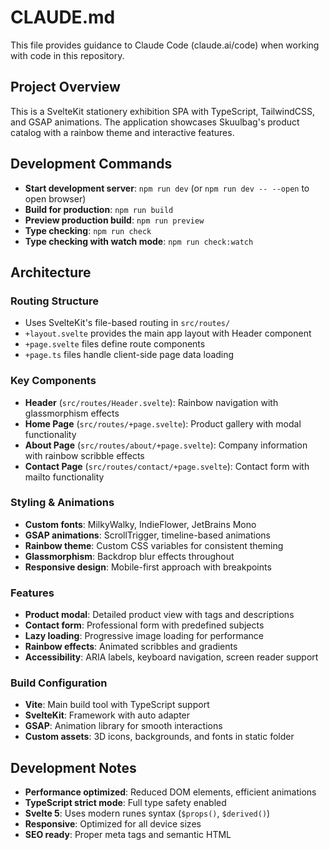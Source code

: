 # CLAUDE.md

This file provides guidance to Claude Code (claude.ai/code) when working with code in this repository.

## Project Overview

This is a SvelteKit stationery exhibition SPA with TypeScript, TailwindCSS, and GSAP animations. The application showcases Skuulbag's product catalog with a rainbow theme and interactive features.

## Development Commands

- **Start development server**: `npm run dev` (or `npm run dev -- --open` to open browser)
- **Build for production**: `npm run build`
- **Preview production build**: `npm run preview`
- **Type checking**: `npm run check`
- **Type checking with watch mode**: `npm run check:watch`

## Architecture

### Routing Structure
- Uses SvelteKit's file-based routing in `src/routes/`
- `+layout.svelte` provides the main app layout with Header component
- `+page.svelte` files define route components
- `+page.ts` files handle client-side page data loading

### Key Components
- **Header** (`src/routes/Header.svelte`): Rainbow navigation with glassmorphism effects
- **Home Page** (`src/routes/+page.svelte`): Product gallery with modal functionality
- **About Page** (`src/routes/about/+page.svelte`): Company information with rainbow scribble effects
- **Contact Page** (`src/routes/contact/+page.svelte`): Contact form with mailto functionality

### Styling & Animations
- **Custom fonts**: MilkyWalky, IndieFlower, JetBrains Mono
- **GSAP animations**: ScrollTrigger, timeline-based animations
- **Rainbow theme**: Custom CSS variables for consistent theming
- **Glassmorphism**: Backdrop blur effects throughout
- **Responsive design**: Mobile-first approach with breakpoints

### Features
- **Product modal**: Detailed product view with tags and descriptions
- **Contact form**: Professional form with predefined subjects
- **Lazy loading**: Progressive image loading for performance
- **Rainbow effects**: Animated scribbles and gradients
- **Accessibility**: ARIA labels, keyboard navigation, screen reader support

### Build Configuration
- **Vite**: Main build tool with TypeScript support
- **SvelteKit**: Framework with auto adapter
- **GSAP**: Animation library for smooth interactions
- **Custom assets**: 3D icons, backgrounds, and fonts in static folder

## Development Notes

- **Performance optimized**: Reduced DOM elements, efficient animations
- **TypeScript strict mode**: Full type safety enabled
- **Svelte 5**: Uses modern runes syntax (`$props()`, `$derived()`)
- **Responsive**: Optimized for all device sizes
- **SEO ready**: Proper meta tags and semantic HTML